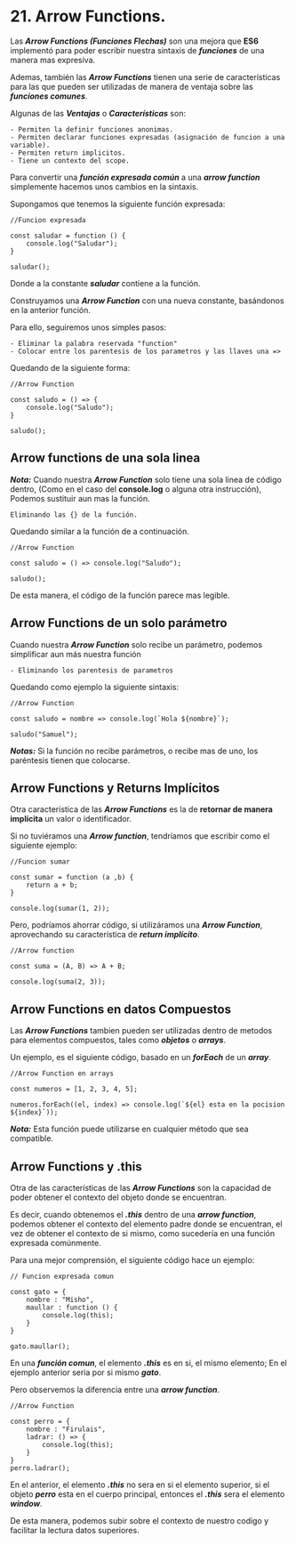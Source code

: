 
# 21. Arrow Functions.

Las ***Arrow Functions (Funciones Flechas)*** son una mejora que **ES6** implementó para poder escribir nuestra sintaxis de ***funciones*** de una manera mas expresiva.

Ademas, también las ***Arrow Functions*** tienen una serie de características para las que pueden ser utilizadas de manera de ventaja sobre las ***funciones comunes***.

Algunas de las ***Ventajas*** o ***Características*** son: 

	- Permiten la definir funciones anonimas.
	- Permiten declarar funciones expresadas (asignación de funcion a una variable).
	- Permiten return implicitos.
	- Tiene un contexto del scope.

Para convertir una ***función expresada común*** a una ***arrow function*** simplemente hacemos unos cambios en la sintaxis.

Supongamos que tenemos la siguiente función expresada:

~~~
//Funcion expresada

const saludar = function () {
	console.log("Saludar");
}

saludar();
~~~

Donde a la constante ***saludar*** contiene a la función.

Construyamos una ***Arrow Function*** con una nueva constante, basándonos en la anterior función.

Para ello, seguiremos unos simples pasos:

	- Eliminar la palabra reservada "function"
	- Colocar entre los parentesis de los parametros y las llaves una =>

Quedando de la siguiente forma:

~~~
//Arrow Function

const saludo = () => {
	console.log("Saludo");
}

saludo();
~~~

## Arrow functions de una sola linea

***Nota:*** Cuando nuestra ***Arrow Function*** solo tiene una sola linea de código dentro, (Como en el caso del **console.log** o alguna otra instrucción), Podemos sustituir aun mas la función.

	Eliminando las {} de la función.

Quedando similar a la función de a continuación.

~~~
//Arrow Function

const saludo = () => console.log("Saludo");

saludo();
~~~

De esta manera, el código de la función parece mas legible. 

## Arrow Functions de un solo parámetro

Cuando nuestra ***Arrow Function*** solo recibe un parámetro, podemos simplificar aun más nuestra función

	- Eliminando los parentesis de parametros

Quedando como ejemplo la siguiente sintaxis:

~~~
//Arrow Function

const saludo = nombre => console.log(`Hola ${nombre}`);

saludo("Samuel");
~~~

***Notas:*** Si la función no recibe parámetros, o recibe mas de uno, los paréntesis tienen que colocarse.

## Arrow Functions y Returns Implícitos

Otra característica de las ***Arrow Functions*** es la de **retornar de manera implícita** un valor o identificador.

Si no tuviéramos una ***Arrow function***, tendríamos que escribir como el siguiente ejemplo:

~~~
//Funcion sumar

const sumar = function (a ,b) {
	return a + b;
}

console.log(sumar(1, 2));
~~~

Pero, podríamos ahorrar código, si utilizáramos una ***Arrow Function***, aprovechando su característica de ***return implícito***.

~~~
//Arrow function

const suma = (A, B) => A + B;

console.log(suma(2, 3));
~~~

## Arrow Functions en datos Compuestos

Las ***Arrow Functions*** tambien pueden ser utilizadas dentro de metodos para elementos compuestos, tales como ***objetos*** o ***arrays***.

Un ejemplo, es el siguiente código, basado en un ***forEach*** de un ***array***.

~~~
//Arrow Function en arrays

const numeros = [1, 2, 3, 4, 5];

numeros.forEach((el, index) => console.log(`${el} esta en la pocision ${index}`));
~~~

***Nota:*** Esta función puede utilizarse en cualquier método que sea compatible.

## Arrow Functions y .this

Otra de las características de las ***Arrow Functions*** son la capacidad de poder obtener el contexto del objeto donde se encuentran.

Es decir, cuando obtenemos el ***.this*** dentro de una ***arrow function***, podemos obtener el contexto del elemento padre donde se encuentran, el vez de obtener el contexto de si mismo, como sucedería en una función expresada comúnmente.

Para una mejor comprensión, el siguiente código hace un ejemplo:

~~~
// Funcion expresada comun

const gato = {
	nombre : "Misho",
	maullar : function () {
		console.log(this);
	}
}

gato.maullar();
~~~

En una ***función comun***, el elemento ***.this*** es en si, el mismo elemento; En el ejemplo anterior seria por si mismo ***gato***.

Pero observemos la diferencia entre una ***arrow function***.

~~~
//Arrow Function

const perro = {
	nombre : "Firulais",
	ladrar: () => {
		console.log(this);
	}
}
perro.ladrar();
~~~

En el anterior, el elemento ***.this*** no sera en si el elemento superior, si el objeto ***perro*** esta en el cuerpo principal, entonces el ***.this*** sera el elemento ***window***.

De esta manera, podemos subir sobre el contexto de nuestro codigo y facilitar la lectura datos superiores.







